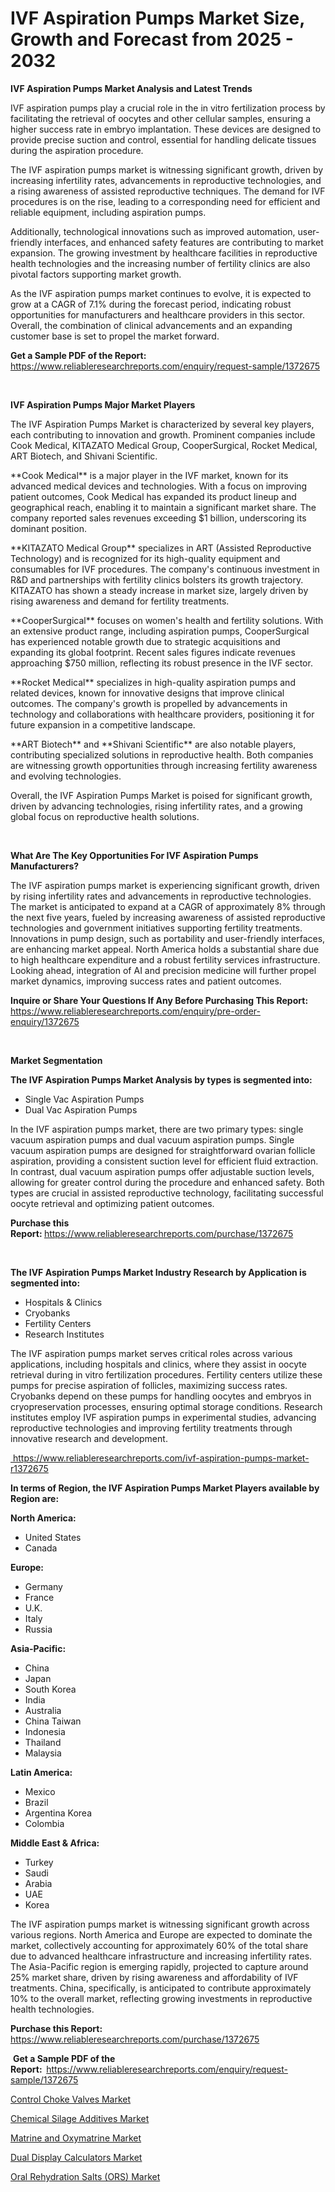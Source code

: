 <p><h1>IVF Aspiration Pumps Market Size, Growth and Forecast from 2025 - 2032</h1></p><p><strong>IVF Aspiration Pumps Market Analysis and Latest Trends</strong></p>
<p><p>IVF aspiration pumps play a crucial role in the in vitro fertilization process by facilitating the retrieval of oocytes and other cellular samples, ensuring a higher success rate in embryo implantation. These devices are designed to provide precise suction and control, essential for handling delicate tissues during the aspiration procedure. </p><p>The IVF aspiration pumps market is witnessing significant growth, driven by increasing infertility rates, advancements in reproductive technologies, and a rising awareness of assisted reproductive techniques. The demand for IVF procedures is on the rise, leading to a corresponding need for efficient and reliable equipment, including aspiration pumps. </p><p>Additionally, technological innovations such as improved automation, user-friendly interfaces, and enhanced safety features are contributing to market expansion. The growing investment by healthcare facilities in reproductive health technologies and the increasing number of fertility clinics are also pivotal factors supporting market growth. </p><p>As the IVF aspiration pumps market continues to evolve, it is expected to grow at a CAGR of 7.1% during the forecast period, indicating robust opportunities for manufacturers and healthcare providers in this sector. Overall, the combination of clinical advancements and an expanding customer base is set to propel the market forward.</p></p>
<p><strong>Get a Sample PDF of the Report:&nbsp;</strong> <a href="https://www.reliableresearchreports.com/enquiry/request-sample/1372675?utm_campaign=31&utm_medium=2&utm_source=Github&utm_content=ia&utm_term=22032025&utm_id=ivf-aspiration-pumps">https://www.reliableresearchreports.com/enquiry/request-sample/1372675</a></p>
<p>&nbsp;</p>
<p><strong>IVF Aspiration Pumps Major Market Players</strong></p>
<p><p>The IVF Aspiration Pumps Market is characterized by several key players, each contributing to innovation and growth. Prominent companies include Cook Medical, KITAZATO Medical Group, CooperSurgical, Rocket Medical, ART Biotech, and Shivani Scientific.</p><p>**Cook Medical** is a major player in the IVF market, known for its advanced medical devices and technologies. With a focus on improving patient outcomes, Cook Medical has expanded its product lineup and geographical reach, enabling it to maintain a significant market share. The company reported sales revenues exceeding $1 billion, underscoring its dominant position.</p><p>**KITAZATO Medical Group** specializes in ART (Assisted Reproductive Technology) and is recognized for its high-quality equipment and consumables for IVF procedures. The company's continuous investment in R&D and partnerships with fertility clinics bolsters its growth trajectory. KITAZATO has shown a steady increase in market size, largely driven by rising awareness and demand for fertility treatments.</p><p>**CooperSurgical** focuses on women's health and fertility solutions. With an extensive product range, including aspiration pumps, CooperSurgical has experienced notable growth due to strategic acquisitions and expanding its global footprint. Recent sales figures indicate revenues approaching $750 million, reflecting its robust presence in the IVF sector.</p><p>**Rocket Medical** specializes in high-quality aspiration pumps and related devices, known for innovative designs that improve clinical outcomes. The company's growth is propelled by advancements in technology and collaborations with healthcare providers, positioning it for future expansion in a competitive landscape.</p><p>**ART Biotech** and **Shivani Scientific** are also notable players, contributing specialized solutions in reproductive health. Both companies are witnessing growth opportunities through increasing fertility awareness and evolving technologies.</p><p>Overall, the IVF Aspiration Pumps Market is poised for significant growth, driven by advancing technologies, rising infertility rates, and a growing global focus on reproductive health solutions.</p></p>
<p>&nbsp;</p>
<p><strong>What Are The Key Opportunities For IVF Aspiration Pumps Manufacturers?</strong></p>
<p><p>The IVF aspiration pumps market is experiencing significant growth, driven by rising infertility rates and advancements in reproductive technologies. The market is anticipated to expand at a CAGR of approximately 8% through the next five years, fueled by increasing awareness of assisted reproductive technologies and government initiatives supporting fertility treatments. Innovations in pump design, such as portability and user-friendly interfaces, are enhancing market appeal. North America holds a substantial share due to high healthcare expenditure and a robust fertility services infrastructure. Looking ahead, integration of AI and precision medicine will further propel market dynamics, improving success rates and patient outcomes.</p></p>
<p><strong>Inquire or Share Your Questions If Any Before Purchasing This Report:</strong> <a href="https://www.reliableresearchreports.com/enquiry/pre-order-enquiry/1372675?utm_campaign=31&utm_medium=2&utm_source=Github&utm_content=ia&utm_term=22032025&utm_id=ivf-aspiration-pumps">https://www.reliableresearchreports.com/enquiry/pre-order-enquiry/1372675</a></p>
<p>&nbsp;</p>
<p><strong>Market Segmentation</strong></p>
<p><strong>The IVF Aspiration Pumps Market Analysis by types is segmented into:</strong></p>
<p><ul><li>Single Vac Aspiration Pumps</li><li>Dual Vac Aspiration Pumps</li></ul></p>
<p><p>In the IVF aspiration pumps market, there are two primary types: single vacuum aspiration pumps and dual vacuum aspiration pumps. Single vacuum aspiration pumps are designed for straightforward ovarian follicle aspiration, providing a consistent suction level for efficient fluid extraction. In contrast, dual vacuum aspiration pumps offer adjustable suction levels, allowing for greater control during the procedure and enhanced safety. Both types are crucial in assisted reproductive technology, facilitating successful oocyte retrieval and optimizing patient outcomes.</p></p>
<p><strong>Purchase this Report:&nbsp;</strong><a href="https://www.reliableresearchreports.com/purchase/1372675?utm_campaign=31&utm_medium=2&utm_source=Github&utm_content=ia&utm_term=22032025&utm_id=ivf-aspiration-pumps">https://www.reliableresearchreports.com/purchase/1372675</a></p>
<p>&nbsp;</p>
<p><strong>The IVF Aspiration Pumps Market Industry Research by Application is segmented into:</strong></p>
<p><ul><li>Hospitals & Clinics</li><li>Cryobanks</li><li>Fertility Centers</li><li>Research Institutes</li></ul></p>
<p><p>The IVF aspiration pumps market serves critical roles across various applications, including hospitals and clinics, where they assist in oocyte retrieval during in vitro fertilization procedures. Fertility centers utilize these pumps for precise aspiration of follicles, maximizing success rates. Cryobanks depend on these pumps for handling oocytes and embryos in cryopreservation processes, ensuring optimal storage conditions. Research institutes employ IVF aspiration pumps in experimental studies, advancing reproductive technologies and improving fertility treatments through innovative research and development.</p></p>
<p><a href="https://www.reliableresearchreports.com/ivf-aspiration-pumps-market-r1372675?utm_campaign=31&utm_medium=2&utm_source=Github&utm_content=ia&utm_term=22032025&utm_id=ivf-aspiration-pumps">&nbsp;https://www.reliableresearchreports.com/ivf-aspiration-pumps-market-r1372675</a></p>
<p><strong>In terms of Region, the IVF Aspiration Pumps Market Players available by Region are:</strong></p>
<p>
    <p> <strong> North America: </strong>
        <ul>
            <li>United States</li>
            <li>Canada</li>
        </ul>
        </p> 
    <p> <strong> Europe: </strong>
        <ul>
            <li>Germany</li>
            <li>France</li>
            <li>U.K.</li>
            <li>Italy</li>
            <li>Russia</li>
        </ul>
        </p> 
    <p> <strong> Asia-Pacific: </strong>
        <ul>
            <li>China</li>
            <li>Japan</li>
            <li>South Korea</li>
            <li>India</li>
            <li>Australia</li>
            <li>China Taiwan</li>
            <li>Indonesia</li>
            <li>Thailand</li>
            <li>Malaysia</li>
        </ul>
        </p> 
    <p> <strong> Latin America: </strong>
        <ul>
            <li>Mexico</li>
            <li>Brazil</li>
            <li>Argentina Korea</li>
            <li>Colombia</li>
        </ul>
        </p> 
    <p> <strong> Middle East & Africa: </strong>
        <ul>
            <li>Turkey</li>
            <li>Saudi</li>
            <li>Arabia</li>
            <li>UAE</li>
            <li>Korea</li>
        </ul>
    </p>
    </p>
<p><p>The IVF aspiration pumps market is witnessing significant growth across various regions. North America and Europe are expected to dominate the market, collectively accounting for approximately 60% of the total share due to advanced healthcare infrastructure and increasing infertility rates. The Asia-Pacific region is emerging rapidly, projected to capture around 25% market share, driven by rising awareness and affordability of IVF treatments. China, specifically, is anticipated to contribute approximately 10% to the overall market, reflecting growing investments in reproductive health technologies.</p></p>
<p><strong>Purchase this Report: </strong><a href="https://www.reliableresearchreports.com/purchase/1372675?utm_campaign=31&utm_medium=2&utm_source=Github&utm_content=ia&utm_term=22032025&utm_id=ivf-aspiration-pumps">https://www.reliableresearchreports.com/purchase/1372675</a></p>
<p>&nbsp;<strong>Get a Sample PDF of the Report:&nbsp;&nbsp;</strong><a href="https://www.reliableresearchreports.com/enquiry/request-sample/1372675?utm_campaign=31&utm_medium=2&utm_source=Github&utm_content=ia&utm_term=22032025&utm_id=ivf-aspiration-pumps">https://www.reliableresearchreports.com/enquiry/request-sample/1372675</a></p>
<p><strong></strong></p>
<p><p><a href="https://github.com/kirstejuvet/Market-Research-Report-List-1/blob/main/control-choke-valves-market.md?utm_campaign=31&utm_medium=2&utm_source=Github&utm_content=ia&utm_term=22032025&utm_id=ivf-aspiration-pumps">Control Choke Valves Market</a></p><p><a href="https://github.com/jhoonatsev/Market-Research-Report-List-1/blob/main/chemical-silage-additives-market.md?utm_campaign=31&utm_medium=2&utm_source=Github&utm_content=ia&utm_term=22032025&utm_id=ivf-aspiration-pumps">Chemical Silage Additives Market</a></p><p><a href="https://github.com/abuegalawixo/Market-Research-Report-List-1/blob/main/matrine-and-oxymatrine-market.md?utm_campaign=31&utm_medium=2&utm_source=Github&utm_content=ia&utm_term=22032025&utm_id=ivf-aspiration-pumps">Matrine and Oxymatrine Market</a></p><p><a href="https://github.com/godutetraeva/Market-Research-Report-List-1/blob/main/dual-display-calculators-market.md?utm_campaign=31&utm_medium=2&utm_source=Github&utm_content=ia&utm_term=22032025&utm_id=ivf-aspiration-pumps">Dual Display Calculators Market</a></p><p><a href="https://github.com/trossdushi7u/Market-Research-Report-List-1/blob/main/oral-rehydration-salts-ors-market.md?utm_campaign=31&utm_medium=2&utm_source=Github&utm_content=ia&utm_term=22032025&utm_id=ivf-aspiration-pumps">Oral Rehydration Salts (ORS) Market</a></p></p>